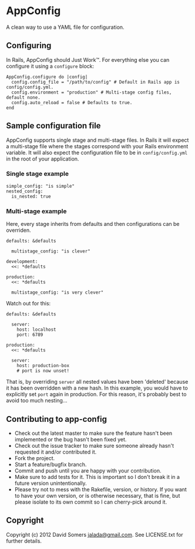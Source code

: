 # AppConfig

A clean way to use a YAML file for configuration.

## Configuring

In Rails, AppConfig should Just Work™. For everything else you can configure it using a `configure` block: 

    AppConfig.configure do |config|
      config.config_file = "/path/to/config" # Default in Rails app is config/config.yml.
      config.environment = "production" # Multi-stage config files, default none.
      config.auto_reload = false # Defaults to true.
    end

## Sample configuration file

AppConfig supports single stage and multi-stage files. In Rails it will expect a multi-stage file where the stages correspond with your Rails environment variable. It will also expect the configuration file to be in `config/config.yml` in the root of your application.

### Single stage example

    simple_config: "is simple"
    nested_config:
      is_nested: true

### Multi-stage example

Here, every stage inherits from defaults and then configurations can be overriden.

    defaults: &defaults
    
      multistage_config: "is clever"
    
    development:
      <<: *defaults
    
    production:
      <<: *defaults
      
      multistage_config: "is very clever"

Watch out for this:

    defaults: &defaults
      
      server:
        host: localhost
        port: 6789
    
    production:
      <<: *defaults
      
      server:
        host: production-box
        # port is now unset!

That is, by overriding `server` all nested values have been 'deleted' because it has been overridden with a new hash. In this example, you would have to explicitly set `port` again in production. For this reason, it's probably best to avoid too much nesting...


## Contributing to app-config
 
* Check out the latest master to make sure the feature hasn't been implemented or the bug hasn't been fixed yet.
* Check out the issue tracker to make sure someone already hasn't requested it and/or contributed it.
* Fork the project.
* Start a feature/bugfix branch.
* Commit and push until you are happy with your contribution.
* Make sure to add tests for it. This is important so I don't break it in a future version unintentionally.
* Please try not to mess with the Rakefile, version, or history. If you want to have your own version, or is otherwise necessary, that is fine, but please isolate to its own commit so I can cherry-pick around it.

## Copyright

Copyright (c) 2012 David Somers <jalada@gmail.com>. See LICENSE.txt for further
details.

